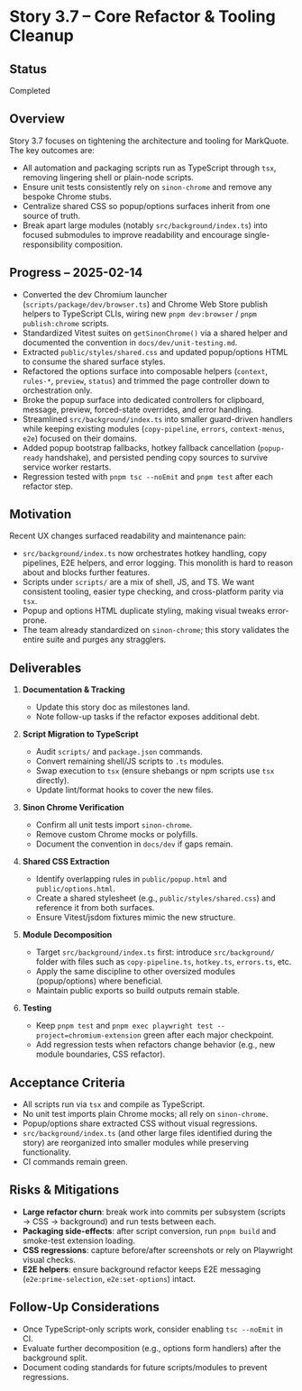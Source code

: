 # Story 3.7 – Core Refactor & Tooling Cleanup

## Status

Completed

## Overview

Story 3.7 focuses on tightening the architecture and tooling for MarkQuote. The key outcomes are:

- All automation and packaging scripts run as TypeScript through `tsx`, removing lingering shell or plain-node scripts.
- Ensure unit tests consistently rely on `sinon-chrome` and remove any bespoke Chrome stubs.
- Centralize shared CSS so popup/options surfaces inherit from one source of truth.
- Break apart large modules (notably `src/background/index.ts`) into focused submodules to improve readability and encourage single-responsibility composition.

## Progress – 2025-02-14

- Converted the dev Chromium launcher (`scripts/package/dev/browser.ts`) and Chrome Web Store publish helpers to TypeScript CLIs, wiring new `pnpm dev:browser` / `pnpm publish:chrome` scripts.
- Standardized Vitest suites on `getSinonChrome()` via a shared helper and documented the convention in `docs/dev/unit-testing.md`.
- Extracted `public/styles/shared.css` and updated popup/options HTML to consume the shared surface styles.
- Refactored the options surface into composable helpers (`context`, `rules-*`, `preview`, `status`) and trimmed the page controller down to orchestration only.
- Broke the popup surface into dedicated controllers for clipboard, message, preview, forced-state overrides, and error handling.
- Streamlined `src/background/index.ts` into smaller guard-driven handlers while keeping existing modules (`copy-pipeline`, `errors`, `context-menus`, `e2e`) focused on their domains.
- Added popup bootstrap fallbacks, hotkey fallback cancellation (`popup-ready` handshake), and persisted pending copy sources to survive service worker restarts.
- Regression tested with `pnpm tsc --noEmit` and `pnpm test` after each refactor step.

## Motivation

Recent UX changes surfaced readability and maintenance pain:

- `src/background/index.ts` now orchestrates hotkey handling, copy pipelines, E2E helpers, and error logging. This monolith is hard to reason about and blocks further features.
- Scripts under `scripts/` are a mix of shell, JS, and TS. We want consistent tooling, easier type checking, and cross-platform parity via `tsx`.
- Popup and options HTML duplicate styling, making visual tweaks error-prone.
- The team already standardized on `sinon-chrome`; this story validates the entire suite and purges any stragglers.

## Deliverables

1. **Documentation & Tracking**

   - Update this story doc as milestones land.
   - Note follow-up tasks if the refactor exposes additional debt.

2. **Script Migration to TypeScript**

   - Audit `scripts/` and `package.json` commands.
   - Convert remaining shell/JS scripts to `.ts` modules.
   - Swap execution to `tsx` (ensure shebangs or npm scripts use `tsx` directly).
   - Update lint/format hooks to cover the new files.

3. **Sinon Chrome Verification**

   - Confirm all unit tests import `sinon-chrome`.
   - Remove custom Chrome mocks or polyfills.
   - Document the convention in `docs/dev` if gaps remain.

4. **Shared CSS Extraction**

   - Identify overlapping rules in `public/popup.html` and `public/options.html`.
   - Create a shared stylesheet (e.g., `public/styles/shared.css`) and reference it from both surfaces.
   - Ensure Vitest/jsdom fixtures mimic the new structure.

5. **Module Decomposition**

   - Target `src/background/index.ts` first: introduce `src/background/` folder with files such as `copy-pipeline.ts`, `hotkey.ts`, `errors.ts`, etc.
   - Apply the same discipline to other oversized modules (popup/options) where beneficial.
   - Maintain public exports so build outputs remain stable.

6. **Testing**
   - Keep `pnpm test` and `pnpm exec playwright test --project=chromium-extension` green after each major checkpoint.
   - Add regression tests when refactors change behavior (e.g., new module boundaries, CSS refactor).

## Acceptance Criteria

- All scripts run via `tsx` and compile as TypeScript.
- No unit test imports plain Chrome mocks; all rely on `sinon-chrome`.
- Popup/options share extracted CSS without visual regressions.
- `src/background/index.ts` (and other large files identified during the story) are reorganized into smaller modules while preserving functionality.
- CI commands remain green.

## Risks & Mitigations

- **Large refactor churn**: break work into commits per subsystem (scripts → CSS → background) and run tests between each.
- **Packaging side-effects**: after script conversion, run `pnpm build` and smoke-test extension loading.
- **CSS regressions**: capture before/after screenshots or rely on Playwright visual checks.
- **E2E helpers**: ensure background refactor keeps E2E messaging (`e2e:prime-selection`, `e2e:set-options`) intact.

## Follow-Up Considerations

- Once TypeScript-only scripts work, consider enabling `tsc --noEmit` in CI.
- Evaluate further decomposition (e.g., options form handlers) after the background split.
- Document coding standards for future scripts/modules to prevent regressions.
